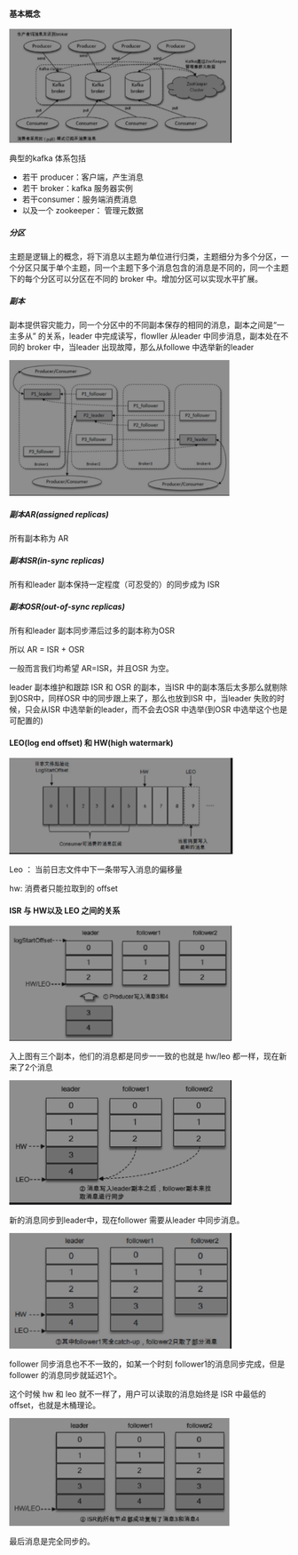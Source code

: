 #### 基本概念

![a](./imgs/体系结构.png)

典型的kafka 体系包括

* 若干 producer：客户端，产生消息
* 若干 broker：kafka 服务器实例
* 若干consumer：服务端消费消息
* 以及一个 zookeeper： 管理元数据



##### 分区

主题是逻辑上的概念，将下消息以主题为单位进行归类，主题细分为多个分区，一个分区只属于单个主题，同一个主题下多个消息包含的消息是不同的，同一个主题下的每个分区可以分区在不同的 broker 中。增加分区可以实现水平扩展。

##### 副本

副本提供容灾能力，同一个分区中的不同副本保存的相同的消息，副本之间是“一主多从” 的关系，leader 中完成读写，flowller 从leader 中同步消息，副本处在不同的 broker 中，当leader 出现故障，那么从followe 中选举新的leader

![a](./imgs/多副本架构.png)

##### 副本AR(assigned replicas)

所有副本称为 AR

##### 副本ISR(in-sync replicas)

所有和leader 副本保持一定程度（可忍受的）的同步成为 ISR

##### 副本OSR(out-of-sync replicas)

所有和leader 副本同步滞后过多的副本称为OSR

所以 AR = ISR + OSR

一般而言我们均希望 AR=ISR，并且OSR 为空。

leader 副本维护和跟踪 ISR 和 OSR 的副本，当ISR 中的副本落后太多那么就剔除到OSR中，同样OSR 中的同步跟上来了，那么也放到ISR 中，当leader 失败的时候，只会从ISR 中选举新的leader，而不会去OSR 中选举(到OSR 中选举这个也是可配置的)



#### LEO(log end offset) 和 HW(high watermark)

![a](./imgs/hw_leo.png)



Leo ： 当前日志文件中下一条带写入消息的偏移量

hw: 消费者只能拉取到的 offset



#### ISR 与 HW以及 LEO 之间的关系

![a](./imgs/hw_leo1.png)

入上图有三个副本，他们的消息都是同步一一致的也就是 hw/leo 都一样，现在新来了2个消息

![a](./imgs/hw_leo2.png)

新的消息同步到leader中，现在follower 需要从leader 中同步消息。

![a](./imgs/hw_leo3.png)

follower 同步消息也不不一致的，如某一个时刻 follower1的消息同步完成，但是follower 的消息同步就延迟1个。

这个时候 hw 和 leo 就不一样了，用户可以读取的消息始终是 ISR 中最低的offset，也就是木桶理论。

![a](./imgs/hw_leo4.png)

最后消息是完全同步的。

